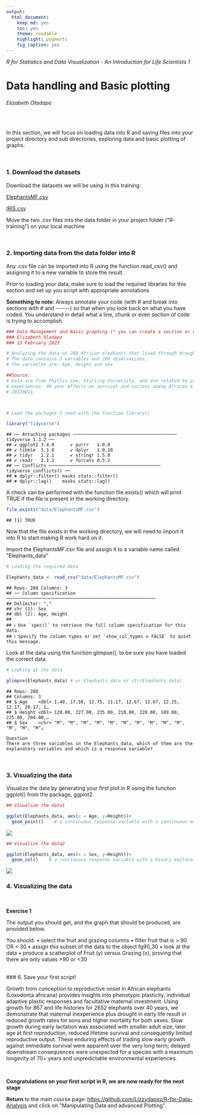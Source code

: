 ```yaml
---
output: 
  html_document: 
    keep_md: yes
    toc: yes
    theme: readable
    highlight: pygments
    fig_caption: yes
---
```



*R for Statistics and Data Visualization - An Introduction for Life Scientists 1*

# Data handling and Basic plotting

###### Elizabeth Oladapo


<br/>

In this section, we will focus on loading data into R and saving files into your project directory and sub directories, exploring data and basic plotting of graphs. 

<br/>

### 1. Download the datasets

Download the datasets we will be using in this training: 

[ElephantsMF.csv](http://rcg.group.shef.ac.uk/courses/R/Dataset/ElephantsMF.csv) 

[IRIS.csv](http://rcg.group.shef.ac.uk/courses/R/Dataset/IRIS.csv)

Move the two .csv files into the data folder in your project folder ("R-training") on your local machine

<br/>

### 2. Importing data from the data folder into R

Any .csv file can be imported into R using the function read_csv() and assigning it to a new variable to store the result.
<br/>

Prior to loading your data, make sure to load the required libraries for this section and set up you script with appropriate annotations

__Something to note__: Always annotate your code (with # and break into sections with # and ------) so that when you look back on what you have coded. You understand in detail what a line, chunk or even section of code is trying to accomplish.


```r
### Data Management and Basic graphing (* you can create a section or chapter by putting "----" @ the end of this line)
### Elizabeth Oladapo
### 13 February 2023

# Analyzing the data on 288 African elephants that lived through droughts in the first two years of life.
# The data contains 3 variables and 288 observations.
# The variables are; Age, Height and sex

##Source:
# Data are from Phyllis Lee, Stirling University, and are related to Lee, P., et al. (2013), "Enduring consequences of early 
# experiences: 40-year effects on survival and success among African elephants," Biology Letters, 9: 
# 20130011.



# Load the packages I need with the function library()

library("tidyverse")
```

```
## ── Attaching packages ─────────────────────────────────────── tidyverse 1.3.2 ──
## ✔ ggplot2 3.4.0      ✔ purrr   1.0.0 
## ✔ tibble  3.1.8      ✔ dplyr   1.0.10
## ✔ tidyr   1.2.1      ✔ stringr 1.5.0 
## ✔ readr   2.1.3      ✔ forcats 0.5.2 
## ── Conflicts ────────────────────────────────────────── tidyverse_conflicts() ──
## ✖ dplyr::filter() masks stats::filter()
## ✖ dplyr::lag()    masks stats::lag()
```



A check can be performed with  the function file.exists() which will print TRUE if the file is present in the working directory.


```r
file.exists("data/ElephantsMF.csv")
```

```
## [1] TRUE
```

Now that the file exists in the working directory, we will need to import it into R to start making R work hard on it.

Import the ElephantsMF.csv file and assign it to a variable name called "Elephants_data"


```r
# Loading the required data

Elephants_data <- read_csv("data/ElephantsMF.csv")
```

```
## Rows: 288 Columns: 3
## ── Column specification ────────────────────────────────────────────────────────
## Delimiter: ","
## chr (1): Sex
## dbl (2): Age, Height
## 
## ℹ Use `spec()` to retrieve the full column specification for this data.
## ℹ Specify the column types or set `show_col_types = FALSE` to quiet this message.
```

Look at the data using the function glimpse(), to be sure you have loaded the correct data

```r
# Looking at the data

glimpse(Elephants_data) # or Elephants_data or str(Elephants_data)
```

```
## Rows: 288
## Columns: 3
## $ Age    <dbl> 1.40, 17.50, 12.75, 11.17, 12.67, 12.67, 12.25, 12.17, 28.17, 1…
## $ Height <dbl> 120.00, 227.00, 235.00, 210.00, 220.00, 189.00, 225.00, 204.00,…
## $ Sex    <chr> "M", "M", "M", "M", "M", "M", "M", "M", "M", "M", "M", "M", "M"…
```

```
Question
There are three variables in the Elephants_data, which of them are the explanatory variables and which is a response variable?

```

<br/>

### 3. Visualizing the data

Visualize the data by generating your first plot in R using the function ggplot() from the package, ggplot2.


```r
## Visualize the data1

ggplot(Elephants_data, aes(x = Age, y=Height))+
  geom_point()    # a continuous response variable with a continuous explanatory variable producing scatterplot
```

![](Data-handling-and-Basic-plotting_files/figure-html/unnamed-chunk-5-1.png)<!-- -->

```r
## Visualize the data2

ggplot(Elephants_data, aes(x = Sex, y=Height))+
  geom_col()    # a continuous response variable with a binary explanatory variable producing barcharts
```

![](Data-handling-and-Basic-plotting_files/figure-html/unnamed-chunk-6-1.png)<!-- -->
<br/>

### 4. Visualizing the data



<br/>

__Exercise 1__

The output you should get, and the graph
that should be produced, are provided below.

You should:
• select the fruit and grazing columns
• filter fruit that is > 90 OR < 30
• assign this subset of the data to the object fg90_30
• look at the data
• produce a scatterplot of Fruit (y) versus Grazing (x), proving that there are only values >90 or <30


<br/>
### 6. Save your first script!







Growth from conception to reproductive onset in African elephants (Loxodonta africana) provides insights into phenotypic plasticity, individual adaptive plastic responses and facultative maternal investment. Using growth for 867 and life histories for 2652 elephants over 40 years, we demonstrate that maternal inexperience plus drought in early life result in reduced growth rates for sons and higher mortality for both sexes. Slow growth during early lactation was associated with smaller adult size, later age at first reproduction, reduced lifetime survival and consequently limited reproductive output. These enduring effects of trading slow early growth against immediate survival were apparent over the very long term; delayed downstream consequences were unexpected for a species with a maximum longevity of 70+ years and unpredictable environmental experiences.








<br/>

__Congratulations on your first script in R, we are now ready for the next stage__

__Return__ to the main course page:
https://github.com/Lizzydapsy/R-for-Data-Analysis and click on "Manipulating Data and advanced Plotting".
